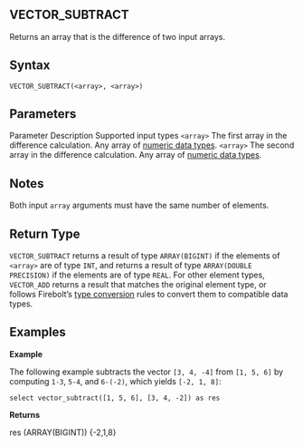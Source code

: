## [](#vector_subtract)VECTOR\_SUBTRACT

Returns an array that is the difference of two input arrays.

## [](#syntax)Syntax

```
VECTOR_SUBTRACT(<array>, <array>)
```

## [](#parameters)Parameters

Parameter Description Supported input types `<array>` The first array in the difference calculation. Any array of [numeric data types](/sql_reference/data-types.html#numeric). `<array>` The second array in the difference calculation. Any array of [numeric data types](/sql_reference/data-types.html#numeric).

## [](#notes)Notes

Both input `array` arguments must have the same number of elements.

## [](#return-type)Return Type

`VECTOR_SUBTRACT` returns a result of type `ARRAY(BIGINT)` if the elements of `<array>` are of type `INT`, and returns a result of type `ARRAY(DOUBLE PRECISION)` if the elements are of type `REAL`. For other element types, `VECTOR_ADD` returns a result that matches the original element type, or follows Firebolt’s [type conversion](../../data-types.html#type-conversion) rules to convert them to compatible data types.

## [](#examples)Examples

**Example**

The following example subtracts the vector `[3, 4, -4]` from `[1, 5, 6]` by computing `1-3`, `5-4`, and `6-(-2)`, which yields `[-2, 1, 8]`:

```
select vector_subtract([1, 5, 6], [3, 4, -2]) as res
```

**Returns**

res (ARRAY(BIGINT)) {-2,1,8}